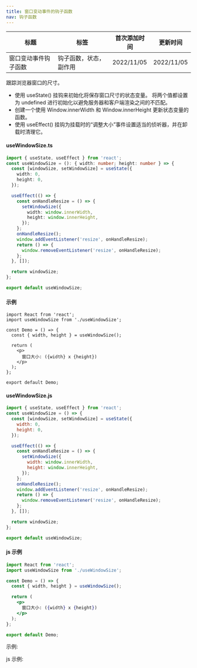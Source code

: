 ```yaml
---
title: 窗口变动事件的钩子函数
nav: 钩子函数
---
```


| 标题                 | 标签                   | 首次添加时间 | 更新时间   |
| -------------------- | ---------------------- | ------------ | ---------- |
| 窗口变动事件钩子函数 | 钩子函数，状态，副作用 | 2022/11/05   | 2022/11/05 |

跟踪浏览器窗口的尺寸。

- 使用 useState() 挂钩来初始化将保存窗口尺寸的状态变量。 将两个值都设置为 undefined 进行初始化以避免服务器和客户端渲染之间的不匹配。
- 创建一个使用 Window.innerWidth 和 Window.innerHeight 更新状态变量的函数。
- 使用 useEffect() 挂钩为挂载时的“调整大小”事件设置适当的侦听器，并在卸载时清理它。

#### useWindowSize.ts

```ts
import { useState, useEffect } from 'react';
const useWindowSize = (): { width: number; height: number } => {
  const [windowSize, setWindowSize] = useState({
    width: 0,
    height: 0,
  });

  useEffect(() => {
    const onHandleResize = () => {
      setWindowSize({
        width: window.innerWidth,
        height: window.innerHeight,
      });
    };
    onHandleResize();
    window.addEventListener('resize', onHandleResize);
    return () => {
      window.removeEventListener('resize', onHandleResize);
    };
  }, []);

  return windowSize;
};

export default useWindowSize;
```

#### 示例

```tsx | pure
import React from 'react';
import useWindowSize from './useWindowSize';

const Demo = () => {
  const { width, height } = useWindowSize();

  return (
    <p>
      窗口大小: ({width} x {height})
    </p>
  );
};

export default Demo;
```

#### useWindowSize.js

```js
import { useState, useEffect } from 'react';
const useWindowSize = () => {
  const [windowSize, setWindowSize] = useState({
    width: 0,
    height: 0,
  });

  useEffect(() => {
    const onHandleResize = () => {
      setWindowSize({
        width: window.innerWidth,
        height: window.innerHeight,
      });
    };
    onHandleResize();
    window.addEventListener('resize', onHandleResize);
    return () => {
      window.removeEventListener('resize', onHandleResize);
    };
  }, []);

  return windowSize;
};

export default useWindowSize;
```

#### js 示例

```jsx | pure
import React from 'react';
import useWindowSize from './useWindowSize';

const Demo = () => {
  const { width, height } = useWindowSize();

  return (
    <p>
      窗口大小: ({width} x {height})
    </p>
  );
};

export default Demo;
```

示例:

<code src="./Demo.zh-CN.tsx" id="windowSizeTsDemoZh"></code>

js 示例:

<code src="./js/Demo.zh-CN.jsx" id="windowSizeJsDemoZh"></code>
